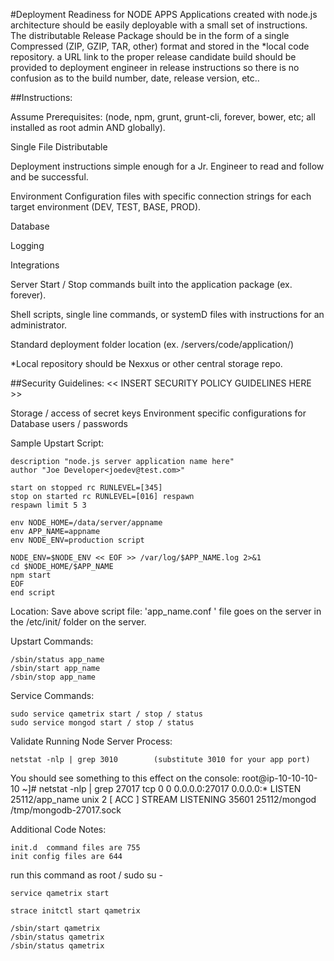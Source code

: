 #Deployment Readiness for NODE APPS
Applications created with node.js architecture should be easily deployable with a small set of instructions.  The distributable Release Package should be in the form of a single Compressed (ZIP, GZIP, TAR, other) format and stored in the *local code repository. a URL link to the proper release candidate build should be provided to deployment engineer in release instructions so there is no confusion as to the build number, date, release version, etc.. 

##Instructions:

Assume Prerequisites: (node, npm, grunt, grunt-cli, forever, bower, etc;  all installed as root admin AND globally).

Single File Distributable

Deployment instructions simple enough for a Jr. Engineer to read and follow and be successful.

Environment Configuration files with specific connection strings for each target environment  (DEV, TEST, BASE, PROD). 

Database

Logging

Integrations

Server Start / Stop commands built into the application package (ex.  forever). 

Shell scripts, single line commands, or systemD files with instructions for an administrator.

Standard deployment folder location   (ex. /servers/code/application/)


*Local repository should be Nexxus or other central storage repo.

 

##Security Guidelines:
<< INSERT SECURITY POLICY GUIDELINES HERE >>

Storage / access of secret keys
Environment specific configurations for Database users / passwords

Sample Upstart Script: 

	description "node.js server application name here"
	author "Joe Developer<joedev@test.com>"

	start on stopped rc RUNLEVEL=[345]
	stop on started rc RUNLEVEL=[016] respawn
	respawn limit 5 3

	env NODE_HOME=/data/server/appname
	env APP_NAME=appname
	env NODE_ENV=production script

	NODE_ENV=$NODE_ENV << EOF >> /var/log/$APP_NAME.log 2>&1
	cd $NODE_HOME/$APP_NAME
	npm start
	EOF
	end script

	
Location: 
Save above script file:  'app_name.conf ' file goes on the server in the /etc/init/ folder on the server.

 

Upstart Commands:

	/sbin/status app_name 
	/sbin/start app_name
	/sbin/stop app_name

Service Commands:

	sudo service qametrix start / stop / status
	sudo service mongod start / stop / status
 

Validate Running Node Server Process:

	netstat -nlp | grep 3010        (substitute 3010 for your app port)

 

You should see something to this effect on the console:
root@ip-10-10-10-10 ~]# netstat -nlp | grep 27017
tcp 0 0 0.0.0.0:27017 0.0.0.0:* LISTEN 25112/app_name
unix 2 [ ACC ] STREAM LISTENING 35601 25112/mongod /tmp/mongodb-27017.sock


Additional Code Notes:

	init.d  command files are 755
	init config files are 644

run this command as root / sudo su -
	
	service qametrix start

	strace initctl start qametrix

	/sbin/start qametrix
	/sbin/status qametrix
	/sbin/status qametrix
